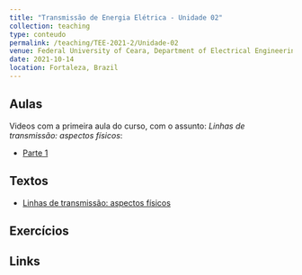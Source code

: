 ```yaml
---
title: "Transmissão de Energia Elétrica - Unidade 02"
collection: teaching
type: conteudo
permalink: /teaching/TEE-2021-2/Unidade-02
venue: Federal University of Ceara, Department of Electrical Engineering
date: 2021-10-14
location: Fortaleza, Brazil
---
```


## Aulas
Videos com a primeira aula do curso, com o assunto: *Linhas de transmissão: aspectos físicos*:
- [Parte 1](https://drive.google.com/file/d/1VckZVmr2Z5DJAordZWWaUYYet1X7A-5p/view?usp=sharing)

<!-- - [Parte 2](https://drive.google.com/file/d/1ocvZ0xVxqbY3boxGrFNsk82kwU3_h0_7/view?usp=sharing)
- [Parte 3](https://drive.google.com/file/d/1-KOIcaOXgbYXlA9LbZFjBhJZqpOL4HJy/view?usp=sharing)
- [Parte 4](https://drive.google.com/file/d/18WVMOTRcqZj9S0OFj7eIu1QSI34AtvKC/view?usp=sharing)
- [Parte 5](https://drive.google.com/file/d/11z958LcckrRFd8Lg-vJaDKIGfP3ihICk/view?usp=sharing)
- [Parte 6](https://drive.google.com/file/d/1pcXemzp-SX9R2giXf1HJ9-kOYzbvycbC/view?usp=sharing)
- [Parte 7](https://drive.google.com/file/d/1jrxaGD0fGFjdsxbcytCBkWeJ_ziySKNv/view?usp=sharing)
- [Parte 8](https://drive.google.com/file/d/1F4cpcbsWpJUDHLs-PkKvwar1ngWYCAF3/view?usp=sharing) -->

## Textos
- [Linhas de transmissão: aspectos físicos]()

## Exercícios

## Links

